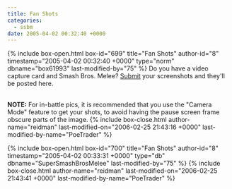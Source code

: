 ```yaml
---
title: Fan Shots
categories:
  - ssbm
date: 2005-04-02 00:32:40 +0000
---
```

{% include box-open.html box-id="699" title="Fan Shots" author-id="8" timestamp="2005-04-02 00:32:40 +0000" type="norm" dbname="box61993" last-modified-by="75" %}
Do you have a video capture card and Smash Bros. Melee? <a href="/submit">Submit</a> your screenshots and they'll be posted here.<br /><br />

<b>NOTE:</b> For in-battle pics, it is recommended that you use the "Camera Mode" feature to get your shots, to avoid having the pause screen frame obscure parts of the image.
{% include box-close.html author-name="reidman" last-modified-on="2006-02-25 21:43:16 +0000" last-modified-by-name="PoeTrader" %}

{% include box-open.html box-id="700" title="Fan Shots" author-id="8" timestamp="2005-04-02 00:33:31 +0000" type="db" dbname="SuperSmashBrosMelee" last-modified-by="75" %}
<navigator group="SuperSmashBrosMelee|Screenshots" quantity="-1" /><displaytor mode="thumbnail" />
{% include box-close.html author-name="reidman" last-modified-on="2006-02-25 21:43:41 +0000" last-modified-by-name="PoeTrader" %}
